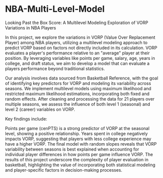 # NBA-Multi-Level-Model
Looking Past the Box Score: A Multilevel Modeling Exploration of VORP Variations in NBA Players

In this project, we explore the variations in VORP (Value Over Replacement Player) among NBA players, utilizing a multilevel modeling approach to predict VORP based on factors not directly included in its calculation. VORP evaluates a player's performance relative to an "average" player at their position. By leveraging variables like points per game, salary, age, years in college, and draft status, we aim to develop a model that can evaluate a players performance beyond traditional statistics.

Our analysis involves data sourced from Basketball Reference, with the goal of identifying key predictors for VORP and modeling its variability across seasons. We implement multilevel models using maximum likelihood and restricted maximum likelihood estimations, incorporating both fixed and random effects. After cleaning and processing the data for 21 players over multiple seasons, we assess the influence of both level 1 (seasonal) and level 2 (career) variables on VORP.

Key findings include:

Points per game (cenPTS) is a strong predictor of VORP at the seasonal level, showing a positive relationship.
Years spent in college negatively impacts VORP, suggesting that players with less college experience may have a higher VORP.
The final model with random slopes reveals that VORP variability between seasons is best explained when accounting for individual player differences in how points per game influence VORP.
The results of this project underscore the complexity of player evaluation in basketball, highlighting the value of incorporating both statistical modeling and player-specific factors in decision-making processes.
